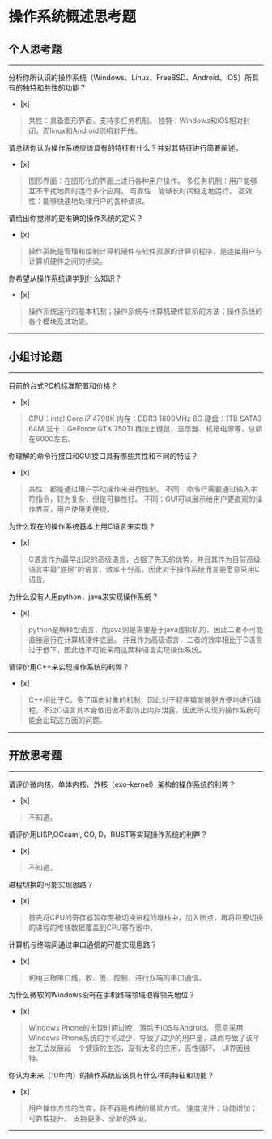 # 操作系统概述思考题

## 个人思考题

---

分析你所认识的操作系统（Windows、Linux、FreeBSD、Android、iOS）所具有的独特和共性的功能？
- [x] 

>   共性：具备图形界面，支持多任务机制。
>   独特：Windows和iOS相对封闭，而linux和Android则相对开放。

请总结你认为操作系统应该具有的特征有什么？并对其特征进行简要阐述。
- [x]  

>   图形界面：在图形化的界面上进行各种用户操作。
>   多任务机制：用户能够互不干扰地同时运行多个应用。
>   可靠性：能够长时间稳定地运行。
>   高效性：能够快速地处理用户的各种请求。

请给出你觉得的更准确的操作系统的定义？
- [x]  

>   操作系统是管理和控制计算机硬件与软件资源的计算机程序，是连接用户与计算机硬件之间的桥梁。

你希望从操作系统课学到什么知识？
- [x]  

>   操作系统运行的基本机制；操作系统与计算机硬件联系的方法；操作系统的各个模块及其功能。

---

## 小组讨论题

---

目前的台式PC机标准配置和价格？
- [x]  

> CPU：intel Core i7 4790K
> 内存：DDR3 1600MHz 8G
> 硬盘：1TB SATA3 64M
> 显卡：GeForce GTX 750Ti
> 再加上键鼠、显示器、机箱电源等，总额在6000左右。

你理解的命令行接口和GUI接口具有哪些共性和不同的特征？
- [x]  

> 共性：都是通过用户手动操作来进行控制。
> 不同：命令行需要通过输入字符指令，较为复杂，但是可靠性好。
> 不同：GUI可以展示给用户更直观的操作界面，用户使用更便捷。

为什么现在的操作系统基本上用C语言来实现？
- [x]  

>  C语言作为最早出现的高级语言，占据了先天的优势，并且其作为目前高级语言中最“底层”的语言，效率十分高，因此对于操作系统而言更愿意采用C语言。

为什么没有人用python，java来实现操作系统？
- [x]  

>  python是解释型语言，而java则是需要基于java虚拟机的，因此二者不可能直接运行在计算机硬件底层。
>  并且作为高级语言，二者的效率相比于C语言过于低下，因此也不可能采用这两种语言实现操作系统。

请评价用C++来实现操作系统的利弊？
- [x]  

>  C++相比于C，多了面向对象的机制，因此对于程序猿能够更方便地进行编程。不过C语言其本身依旧做不到防止内存泄露，因此所实现的操作系统可能会出现这方面的问题。

---

## 开放思考题

---

请评价微内核、单体内核、外核（exo-kernel）架构的操作系统的利弊？
- [x]  

>  不知道。

请评价用LISP,OCcaml, GO, D，RUST等实现操作系统的利弊？
- [x]  

>  不知道。

进程切换的可能实现思路？
- [x]  

>  首先将CPU的寄存器暂存至被切换进程的堆栈中，加入断点，再将将要切换的进程的堆栈数据覆盖到CPU寄存器中。

计算机与终端间通过串口通信的可能实现思路？
- [x]  

>  利用三根串口线，收、发、控制，进行双端的串口通信。

为什么微软的Windows没有在手机终端领域取得领先地位？
- [x]  

>  Windows Phone的出现时间过晚，落后于iOS与Android。
>  愿意采用Windows Phone系统的手机过少，导致了过少的用户量，进而导致了该平台无法发展起一个健康的生态，没有太多的应用，恶性循环。
>  UI界面独特。

你认为未来（10年内）的操作系统应该具有什么样的特征和功能？
- [x]  

>  用户操作方式的改变，将不再是传统的键鼠方式。
>  速度提升；功能增加；可靠性提升。
>  支持更多、全新的外设。

---
